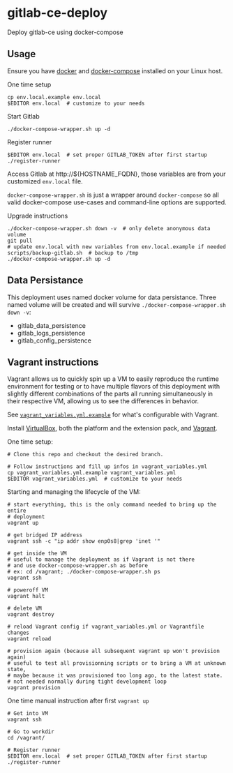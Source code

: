 # gitlab-ce-deploy
Deploy gitlab-ce using docker-compose

## Usage

Ensure you have [docker](https://www.docker.com/) and
[docker-compose](https://docs.docker.com/compose/) installed on your Linux
host.

One time setup
```
cp env.local.example env.local
$EDITOR env.local  # customize to your needs
```

Start Gitlab
```
./docker-compose-wrapper.sh up -d
```

Register runner
```
$EDITOR env.local  # set proper GITLAB_TOKEN after first startup
./register-runner
```


Access Gitlab at
http://${HOSTNAME_FQDN},
those variables are from your customized `env.local` file.

`docker-compose-wrapper.sh` is just a wrapper around `docker-compose` so all valid
docker-compose use-cases and command-line options are supported.

Upgrade instructions
```shell
./docker-compose-wrapper.sh down -v  # only delete anonymous data volume
git pull
# update env.local with new variables from env.local.example if needed
scripts/backup-gitlab.sh  # backup to /tmp
./docker-compose-wrapper.sh up -d
```


## Data Persistance

This deployment uses named docker volume for data persistance.  Three named
volume will be created and will survive `./docker-compose-wrapper.sh down -v`:

* gitlab_data_persistence
* gitlab_logs_persistence
* gitlab_config_persistence


## Vagrant instructions

Vagrant allows us to quickly spin up a VM to easily reproduce the runtime
environment for testing or to have multiple flavors of this deployment with
slightly different combinations of the parts all running simultaneously in
their respective VM, allowing us to see the differences in behavior.

See [`vagrant_variables.yml.example`](vagrant_variables.yml.example) for what's
configurable with Vagrant.

Install [VirtualBox](https://www.virtualbox.org/wiki/Downloads), both the
platform and the extension pack, and
[Vagrant](https://www.vagrantup.com/downloads.html).

One time setup:
```
# Clone this repo and checkout the desired branch.

# Follow instructions and fill up infos in vagrant_variables.yml
cp vagrant_variables.yml.example vagrant_variables.yml
$EDITOR vagrant_variables.yml  # customize to your needs
```

Starting and managing the lifecycle of the VM:
```
# start everything, this is the only command needed to bring up the entire
# deployment
vagrant up

# get bridged IP address
vagrant ssh -c "ip addr show enp0s8|grep 'inet '"

# get inside the VM
# useful to manage the deployment as if Vagrant is not there
# and use docker-compose-wrapper.sh as before
# ex: cd /vagrant; ./docker-compose-wrapper.sh ps
vagrant ssh

# poweroff VM
vagrant halt

# delete VM
vagrant destroy

# reload Vagrant config if vagrant_variables.yml or Vagrantfile changes
vagrant reload

# provision again (because all subsequent vagrant up won't provision again)
# useful to test all provisionning scripts or to bring a VM at unknown state,
# maybe because it was provisioned too long ago, to the latest state.
# not needed normally during tight development loop
vagrant provision
```

One time manual instruction after first `vagrant up`
```
# Get into VM
vagrant ssh

# Go to workdir
cd /vagrant/

# Register runner
$EDITOR env.local  # set proper GITLAB_TOKEN after first startup
./register-runner
```
